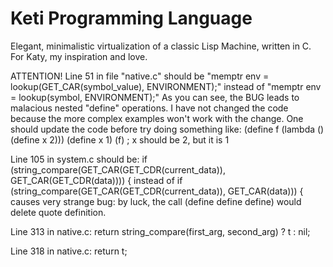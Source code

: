 # Keti Programming Language
Elegant, minimalistic virtualization of a classic Lisp Machine, written in C.
For Katy, my inspiration and love.

ATTENTION!
Line 51 in file "native.c" should be "memptr env = lookup(GET_CAR(symbol_value), ENVIRONMENT);" instead of "memptr env = lookup(symbol, ENVIRONMENT);"
As you can see, the BUG leads to malacious nested "define" operations.
I have not changed the code because the more complex examples won't work with the change.
One should update the code before try doing something like:
(define f (lambda () (define x 2)))
(define x 1)
(f) ; x should be 2, but it is 1

Line 105 in system.c should be:
if (string_compare(GET_CAR(GET_CDR(current_data)), GET_CAR(GET_CDR(data)))) {
instead of
if (string_compare(GET_CAR(GET_CDR(current_data)), GET_CAR(data))) {
causes very strange bug: by luck, the call (define define define) would delete quote definition.

Line 313 in native.c:
return string_compare(first_arg, second_arg) ? t : nil;

Line 318 in native.c:
return t;
